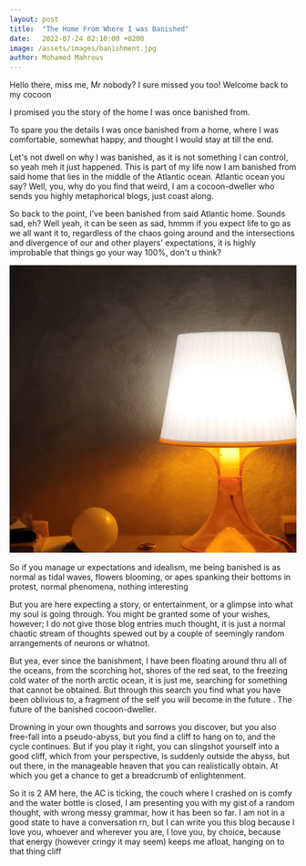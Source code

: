 ```yaml
---
layout: post
title:  "The Home From Where I was Banished"
date:   2022-07-24 02:10:00 +0200
image: /assets/images/banishment.jpg
author: Mohamed Mahrous
---
```

Hello there, miss me, Mr nobody? I sure missed you too! Welcome back to my cocoon

I promised you the story of the home I was once banished from. 

To spare you the details I was once banished from a home, where I was comfortable, somewhat happy, and thought I would stay 
at till the end.

Let's not dwell on why I was banished, as it is not something I can control, so yeah meh it just happened. This is part 
of my life now I am banished from said home that lies in the middle of the Atlantic ocean. Atlantic ocean you say?
Well, you, why do you find that weird, I am a cocoon-dweller who sends you highly metaphorical blogs, just coast along.

So back to the point, I've been banished from said Atlantic home. Sounds sad, eh? Well yeah, it can be  seen as sad, 
hmmm if you expect life to go as we all want it to, regardless of the chaos going around and the intersections and 
divergence of our and other players' expectations, it is highly improbable that things go your way 100%, don't u think? 

![banishment](/assets/images/banishment.jpg)

So if you manage ur expectations and idealism, me being banished is as normal as tidal waves, flowers blooming, or apes 
spanking their bottoms in protest, normal phenomena, nothing interesting 

But you are here expecting a story, or entertainment, or a glimpse into what my soul is going through. You might be granted
 some of your wishes, however; I do not give those blog entries much thought, it is just a normal chaotic stream of 
 thoughts spewed out by a couple of seemingly random arrangements of neurons or whatnot. 

 But yea, ever since the banishment, I have been floating around thru all of the oceans, from the scorching hot, shores of the 
 red seat, to the freezing cold water of the north arctic ocean, it is just me, searching for something that cannot be 
 obtained. But through this search you find what you have been oblivious to, a fragment of the self you will become in the future
 . The future of the banished cocoon-dweller.

 Drowning in your own thoughts and sorrows you discover, but you also free-fall into a pseudo-abyss, but you find a cliff 
 to hang on to, and the cycle continues. But if you play it right, you can slingshot yourself into a good cliff, which from your 
 perspective, is suddenly outside the abyss, but out there, in the manageable heaven that you can realistically obtain. 
 At which you get a chance to get a breadcrumb of enlightenment.

 So it is 2 AM here, the AC is ticking, the couch where I crashed on is comfy and the water bottle is closed, I am presenting
  you with my gist of a random thought, with wrong messy grammar, how it has been so far. I am not in a good state to 
  have a conversation rn, but I can write you this blog because I love you, whoever and wherever you are, I love you, by
   choice, because that energy (however cringy it may seem) keeps me afloat, hanging on to that thing cliff 
